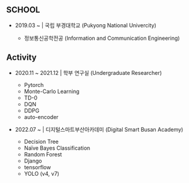 ## SCHOOL

* 2019.03 ~ | 국립 부경대학교 (Pukyong National Univercity)

  - 정보통신공학전공 (Information and Communication Engineering)


## Activity

* 2020.11 ~ 2021.12 | 학부 연구실 (Undergraduate Researcher)
  - Pytorch
  - Monte-Carlo Learning
  - TD-0
  - DQN
  - DDPG
  - auto-encoder

* 2022.07 ~ | 디지털스마트부산아카데미 (Digital Smart Busan Academy)
  - Decision Tree
  - Naïve Bayes Classification
  - Random Forest
  - Django
  - tensorflow
  - YOLO (v4, v7)
